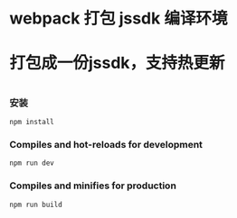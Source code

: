 # webpack 打包 jssdk 编译环境
# 打包成一份jssdk，支持热更新
#
### 安装
```
npm install
```

### Compiles and hot-reloads for development
```
npm run dev
```

### Compiles and minifies for production
```
npm run build
```
